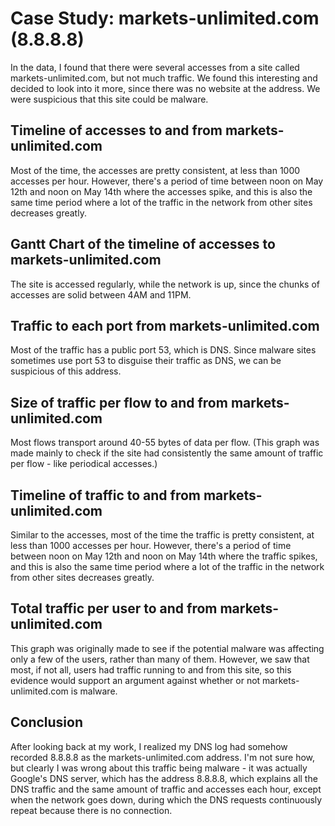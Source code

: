 # Case Study: markets-unlimited.com (8.8.8.8)

In the data, I found that there were several accesses from a site called markets-unlimited.com, but not much traffic.
We found this interesting and decided to look into it more, since there was no website at the address. We were suspicious that this site could be malware.

## Timeline of accesses to and from markets-unlimited.com

<object width="100%" height="400" type="text/html" data="graphs/markets-unlimited/domain_accesses_timeline_chart.html"></object>

Most of the time, the accesses are pretty consistent, at less than 1000 accesses per hour. However, there's a period of time between noon on May 12th and noon on May 14th where the accesses spike, and this is also the same time period where a lot of the traffic in the network
from other sites decreases greatly.

## Gantt Chart of the timeline of accesses to markets-unlimited.com

<object width="100%" height="100" type="text/html" data="graphs/markets-unlimited/domain_gantt_timeline_chart.html"></object>

The site is accessed regularly, while the network is up, since the chunks of accesses are solid between 4AM and 11PM.

## Traffic to each port from markets-unlimited.com

<object width="100%" height="400" type="text/html" data="graphs/markets-unlimited/domain_ports_traffic_chart.html"></object>

Most of the traffic has a public port 53, which is DNS. Since malware sites sometimes use port 53 to disguise their traffic as DNS, 
we can be suspicious of this address.

## Size of traffic per flow to and from markets-unlimited.com

<object width="100%" height="400" type="text/html" data="graphs/markets-unlimited/domain_traffic_flows_chart.html"></object>

Most flows transport around 40-55 bytes of data per flow. (This graph was made mainly to check if the site had consistently the same amount of traffic per flow - like periodical accesses.)

## Timeline of traffic to and from markets-unlimited.com

<object width="100%" height="400" type="text/html" data="graphs/markets-unlimited/domain_traffic_timeline_chart.html"></object>

Similar to the accesses, most of the time the traffic is pretty consistent, at less than 1000 accesses per hour. However, there's a period of time between noon on May 12th and noon on May 14th where the traffic spikes, and this is also the same time period where a lot of the traffic in the network from other sites decreases greatly.

## Total traffic per user to and from markets-unlimited.com

<object width="100%" height="400" type="text/html" data="graphs/markets-unlimited/domain_users_traffic_chart.html"></object>

This graph was originally made to see if the potential malware was affecting only a few of the users, rather than many of them. However,
we saw that most, if not all, users had traffic running to and from this site, so this evidence would support an argument against whether or not markets-unlimited.com is malware.

## Conclusion

After looking back at my work, I realized my DNS log had somehow recorded 8.8.8.8 as the markets-unlimited.com address. I'm not sure how, but clearly I was wrong about this traffic being malware - it was actually Google's DNS server, which has the address 8.8.8.8, which explains all the DNS traffic and the same amount of traffic and accesses each hour, except when the network goes down, during which the DNS requests continuously repeat because there is no connection.
